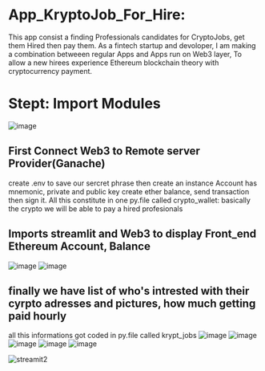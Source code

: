# App_KryptoJob_For_Hire:

This app consist a finding Professionals candidates for CryptoJobs, get them Hired then pay them.
As a fintech startup and devoloper, I am making a combination betweeen regular Apps  and Apps run on Web3 layer,
To allow a new hirees experience Ethereum blockchain theory with cryptocurrency payment.

# Stept: Import Modules 
![image](https://user-images.githubusercontent.com/69637182/197304610-d73e2180-7e77-4691-a047-9d728de13a90.png)

## First Connect Web3 to Remote server Provider(Ganache)
create .env to save our sercret phrase 
then create an instance Account has mnemonic, private and public key
create ether balance, send transaction then sign it.
All this constitute in one py.file called crypto_wallet: basically the crypto we will be able to pay a hired profesionals

## Imports streamlit and Web3 to display Front_end Ethereum Account, Balance
![image](https://user-images.githubusercontent.com/69637182/197305264-2ef5755b-4476-4cf4-9882-5d680f103b5b.png)
![image](https://user-images.githubusercontent.com/69637182/197305297-649082b9-6ded-4cf3-875b-b4095c8d8695.png)

## finally we have list of who's intrested with their cyrpto adresses and pictures, how much getting paid hourly 
all this informations got coded in py.file called krypt_jobs
![image](https://user-images.githubusercontent.com/69637182/197305519-6e35fba8-7077-467c-9593-e87c17b445d7.png)
![image](https://user-images.githubusercontent.com/69637182/197305550-324a74ef-1fac-4128-959b-99d351cc180d.png)
![image](https://user-images.githubusercontent.com/69637182/197305580-fcaffaae-ed6d-4734-a313-f73b6811c40a.png)
![image](https://user-images.githubusercontent.com/69637182/197305625-2adec8d9-8eee-4155-bbb3-73cff27974b5.png)
![image](https://user-images.githubusercontent.com/69637182/197305827-2da2c10d-b254-4c9c-909b-d9491db1d9a5.png)

![streamit2](https://user-images.githubusercontent.com/69637182/197306130-95402950-e66d-4757-81b9-0e709e1c511c.png)
